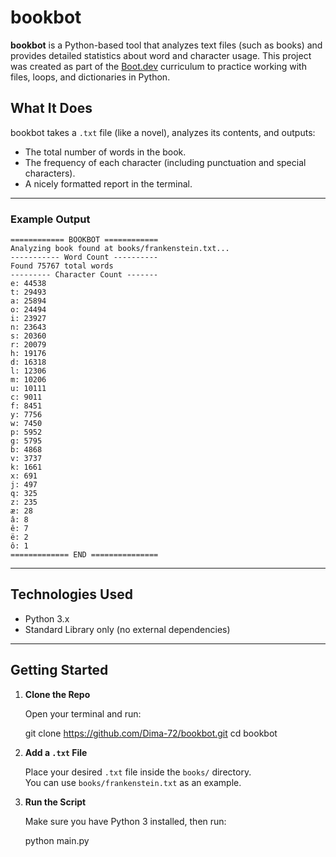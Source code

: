 # bookbot

**bookbot** is a Python-based tool that analyzes text files (such as books) and provides detailed statistics about word and character usage. This project was created as part of the [Boot.dev](https://boot.dev) curriculum to practice working with files, loops, and dictionaries in Python.

## What It Does

bookbot takes a `.txt` file (like a novel), analyzes its contents, and outputs:

- The total number of words in the book.
- The frequency of each character (including punctuation and special characters).
- A nicely formatted report in the terminal.

---

### Example Output

```
============ BOOKBOT ============
Analyzing book found at books/frankenstein.txt...
----------- Word Count ----------
Found 75767 total words
--------- Character Count -------
e: 44538
t: 29493
a: 25894
o: 24494
i: 23927
n: 23643
s: 20360
r: 20079
h: 19176
d: 16318
l: 12306
m: 10206
u: 10111
c: 9011
f: 8451
y: 7756
w: 7450
p: 5952
g: 5795
b: 4868
v: 3737
k: 1661
x: 691
j: 497
q: 325
z: 235
æ: 28
â: 8
ê: 7
ë: 2
ô: 1
============= END ===============
```



---

## Technologies Used

- Python 3.x
- Standard Library only (no external dependencies)

---

## Getting Started

1. **Clone the Repo**
    
    Open your terminal and run:

    git clone https://github.com/Dima-72/bookbot.git 
    cd bookbot


2. **Add a `.txt` File** 

    Place your desired `.txt` file inside the `books/` directory.  
    You can use `books/frankenstein.txt` as an example.

3. **Run the Script**

    Make sure you have Python 3 installed, then run:

    python main.py






